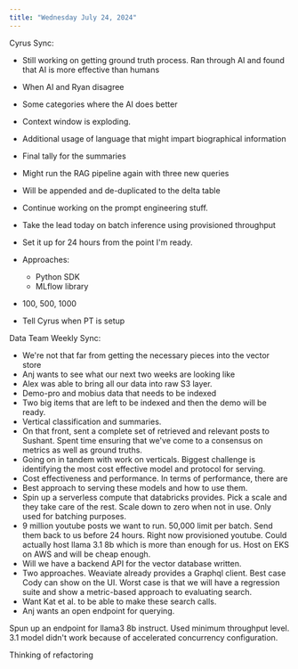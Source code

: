 ```yaml
---
title: "Wednesday July 24, 2024"
---
```


Cyrus Sync:
  - Still working on getting ground truth process. Ran through AI and found that AI is more effective than humans
  - When AI and Ryan disagree
  - Some categories where the AI does better
  - Context window is exploding.
  - Additional usage of language that might impart biographical information
  - Final tally for the summaries
  - Might run the RAG pipeline again with three new queries
  - Will be appended and de-duplicated to the delta table
  - Continue working on the prompt engineering stuff.
  - Take the lead today on batch inference using provisioned throughput
  - Set it up for 24 hours from the point I'm ready.
  - Approaches:
    - Python SDK
    - MLflow library
  - 100, 500, 1000


- Tell Cyrus when PT is setup 

Data Team Weekly Sync:
  - We're not that far from getting the necessary pieces into the vector store
  - Anj wants to see what our next two weeks are looking like
  - Alex was able to bring all our data into raw S3 layer. 
  - Demo-pro and mobius data that needs to be indexed
  - Two big items that are left to be indexed and then the demo will be ready. 
  - Vertical classification and summaries. 
  - On that front, sent a complete set of retrieved and relevant posts to Sushant. Spent time ensuring that we've come to a consensus on metrics as well as ground truths. 
  - Going on in tandem with work on verticals. Biggest challenge is identifying the most cost effective model and protocol for serving. 
  - Cost effectiveness and performance. In terms of performance, there are 
  - Best approach to serving these models and how to use them. 
  - Spin up a serverless compute that databricks provides. Pick a scale and they take care of the rest. Scale down to zero when not in use. Only used for batching purposes. 
  - 9 million youtube posts we want to run. 50,000 limit per batch. Send them back to us before 24 hours. Right now provisioned youtube. Could actually host llama 3.1 8b which is more than enough for us. Host on EKS on AWS and will be cheap enough.   
  - Will we have a backend API for the vector database written. 
  - Two approaches. Weaviate already provides a Graphql client. Best case Cody can show on the UI. Worst case is that we will have a regression suite and show a metric-based approach to evaluating search. 
  - Want Kat et al. to be able to make these search calls. 
  - Anj wants an open endpoint for querying. 

Spun up an endpoint for llama3 8b instruct. Used minimum throughput level. 3.1 model didn't work because of accelerated concurrency configuration. 

Thinking of refactoring 
